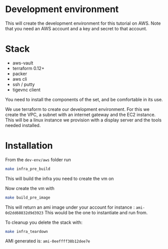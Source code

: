 # Development environment

This will create the development environment for this tutorial on AWS. 
Note that you need an AWS account and a key and secret to that account. 


# Stack 

- aws-vault
- terraform  0.12+
- packer
- aws cli
- ssh / putty
- tigevnc client 

You need to install the components of the set, and be comfortable in its use. 

We use terraform to create our development environment. 
For this we create the VPC, a subnet with an internet gateway and the EC2 instance. This will be a linux instance we 
provision with a display server and the tools needed installed. 

# Installation 

From the `dev-env/aws` folder run 

```bash
make infra_pre_build
```
This will build the infra you need to create the vm on 

Now create the vm with

```bash
make build_pre_image
```
This will return an ami image under your account for instance : `ami-0d2dd60832d9d3923`
This would be the one to instantiate and run from. 


To cleanup you delete the stack with: 
```bash
make infra_teardown
```

AMI generated is: `ami-0eeffff38b12dee7e`
